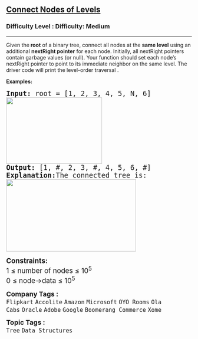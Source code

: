 <h2><a href="https://www.geeksforgeeks.org/problems/connect-nodes-at-same-level/1?page=4&company=Google&sortBy=submissions">Connect Nodes of Levels</a></h2><h3>Difficulty Level : Difficulty: Medium</h3><hr><div class="problems_problem_content__Xm_eO"><p data-pm-slice="0 0 []">Given the<strong> root</strong> of a binary tree, connect all nodes at the <strong>same level</strong> using an additional <strong>nextRight pointer</strong> for each node. Initially, all nextRight pointers contain garbage values (or null). Your function should set each node’s nextRight pointer to point to its immediate neighbor on the same level. The driver code will print the level-order traversal .</p>
<p><strong>Examples:</strong><span style="font-size: 14pt;"> </span></p>
<pre><span style="font-size: 14pt;"><strong>Input: </strong>root = [1, 2, 3, 4, 5, N, 6]<strong><br><img src="https://media.geeksforgeeks.org/img-practice/prod/addEditProblem/907899/Web/Other/blobid0_1754890661.webp" width="260" height="180"><br></strong><strong>Output: </strong>[1, #, 2, 3, #, 4, 5, 6, #]
<strong>Explanation:</strong>The connected tree is:<br><img src="https://media.geeksforgeeks.org/img-practice/prod/addEditProblem/907899/Web/Other/blobid1_1754890683.webp" width="352" height="196"></span></pre>
<p><span style="font-size: 14pt;"><strong>Constraints:</strong></span><br><span style="font-size: 14pt;">1 ≤ number of nodes ≤ 10<sup>5</sup></span><br><span style="font-size: 14pt;">0 ≤ node-&gt;data ≤ 10<sup>5</sup></span></p></div><p><span style=font-size:18px><strong>Company Tags : </strong><br><code>Flipkart</code>&nbsp;<code>Accolite</code>&nbsp;<code>Amazon</code>&nbsp;<code>Microsoft</code>&nbsp;<code>OYO Rooms</code>&nbsp;<code>Ola Cabs</code>&nbsp;<code>Oracle</code>&nbsp;<code>Adobe</code>&nbsp;<code>Google</code>&nbsp;<code>Boomerang Commerce</code>&nbsp;<code>Xome</code>&nbsp;<br><p><span style=font-size:18px><strong>Topic Tags : </strong><br><code>Tree</code>&nbsp;<code>Data Structures</code>&nbsp;